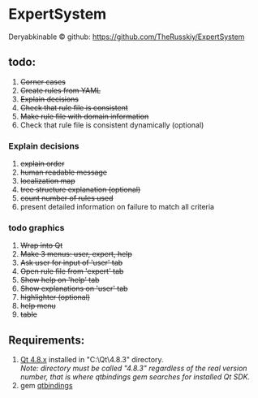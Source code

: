 ExpertSystem
============

Deryabkinable ©
github: https://github.com/TheRusskiy/ExpertSystem


## todo:
  1. <del>Corner cases</del>
  2. <del>Create rules from YAML</del>
  3. <del>Explain decisions</del>
  4. <del>Check that rule file is consistent</del>
  5. <del>Make rule file with domain information</del>
  6. Check that rule file is consistent dynamically (optional)

### Explain decisions
  1. <del>explain order</del>
  2. <del>human readable message</del>
  3. <del>localization map</del>
  4. <del>tree structure explanation (optional)</del>
  5. <del>count number of rules used</del>
  6. present detailed information on failure to match all criteria

### todo graphics
  1. <del>Wrap into Qt</del>
  2. <del>Make 3 menus: user, expert, help</del>
  3. <del>Ask user for input of 'user' tab<del>
  4. <del>Open rule file from 'expert' tab</del>
  5. <del>Show help on 'help' tab</del>
  6. <del>Show explanations on 'user' tab</del>
  7. <del>highlighter (optional)</del>
  8. <del>help menu</del>
  9. <del>table</del>

## Requirements:
  1. <a href = "http://qt-project.org/downloads">Qt 4.8.x</a> installed in "C:\Qt\4.8.3" directory.
   <br> <i>Note: directory must be called "4.8.3" regardless of the real version number, that is where qtbindings gem searches for installed Qt SDK.</i>
  2. gem <a href="https://github.com/ryanmelt/qtbindings">qtbindings </a>